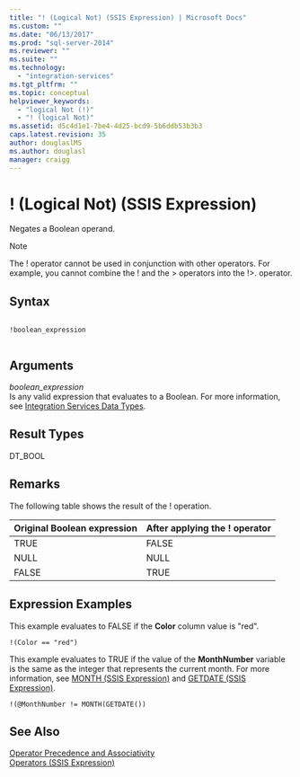 ```yaml
---
title: "! (Logical Not) (SSIS Expression) | Microsoft Docs"
ms.custom: ""
ms.date: "06/13/2017"
ms.prod: "sql-server-2014"
ms.reviewer: ""
ms.suite: ""
ms.technology: 
  - "integration-services"
ms.tgt_pltfrm: ""
ms.topic: conceptual
helpviewer_keywords: 
  - "logical Not (!)"
  - "! (logical Not)"
ms.assetid: d5c4d1e1-7be4-4d25-bcd9-5b6ddb53b3b3
caps.latest.revision: 35
author: douglaslMS
ms.author: douglasl
manager: craigg
---
```

# ! (Logical Not) (SSIS Expression)
  Negates a Boolean operand.  
  
> [!NOTE]  
>  The ! operator cannot be used in conjunction with other operators. For example, you cannot combine the ! and the > operators into the !>. operator.  
  
## Syntax  
  
```  
  
!boolean_expression  
  
```  
  
## Arguments  
 *boolean_expression*  
 Is any valid expression that evaluates to a Boolean. For more information, see [Integration Services Data Types](../data-flow/integration-services-data-types.md).  
  
## Result Types  
 DT_BOOL  
  
## Remarks  
 The following table shows the result of the ! operation.  
  
|Original Boolean expression|After applying the ! operator|  
|---------------------------------|------------------------------------|  
|TRUE|FALSE|  
|NULL|NULL|  
|FALSE|TRUE|  
  
## Expression Examples  
 This example evaluates to FALSE if the **Color** column value is "red".  
  
```  
!(Color == "red")  
```  
  
 This example evaluates to TRUE if the value of the **MonthNumber** variable is the same as the integer that represents the current month. For more information, see [MONTH &#40;SSIS Expression&#41;](month-ssis-expression.md) and [GETDATE &#40;SSIS Expression&#41;](getdate-ssis-expression.md).  
  
```  
!(@MonthNumber != MONTH(GETDATE())  
```  
  
## See Also  
 [Operator Precedence and Associativity](operator-precedence-and-associativity.md)   
 [Operators &#40;SSIS Expression&#41;](operators-ssis-expression.md)  
  
  
